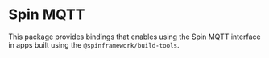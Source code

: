 # Spin MQTT

This package provides bindings that enables using the Spin MQTT interface in apps built using the `@spinframework/build-tools`.